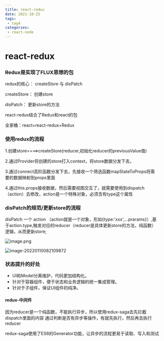 ```yaml
---
title: react-redux
date: 2021-10-25
tags:
 - tag4
categories: 
 - react-node
---
```


# react-redux

### Redux是实现了FLUX思想的包

redux的核心： createStore 与 disPatch

createStore： 创建store

disPatch： 更新store的方法

react-redux结合了Redux和react的包

全家桶：react+react-redux+Redux

### 使用redux的流程

1.创建store====>createStore(reducer,初始化reducer的previousValue值)

2.通过Provider将创建的store打入context，将store数据分发下去，

3.通过connect高阶函数分发下去，先接收一个筛选函数mapStateToProps将需要的数据映射到props里面

4.通过this.props接收数据，然后需要视图交互了，就需要使用到dispatch（action）去修改，action是一个特殊对象，必须含有type这个属性

### disPatch的规范/更新store的流程

 disPatch 一个 action （action就是一个对象，形如{type:'xxx',...prarams}）,基于action.type,触发对应的reducer（reducer是具体更新store的方法，纯函数）逻辑，从而更新store;

![image.png](https://cdn.nlark.com/yuque/0/2020/png/205939/1608495359297-7ed29641-0793-4f74-8490-626ac7779413.png)

![image-20220110082109872](C:\Users\yyh\AppData\Roaming\Typora\typora-user-images\image-20220110082109872.png)


### 状态提升的好处

- UI和Model分离维护，代码更加结构化。
- 针对于容器组件，便于状态和业务逻辑的统一集成管理。
- 针对于子组件，保证UI组件的纯净。



#### redux-中间件

因为reducer是一个纯函数，不能执行异步，所以使用redux-saga去先拦截dispatch里面的内容 通过判断是否有异步等操作，有就先执行，然后再去执行reducer

redux-saga使用了ES6的Generator功能，让异步的流程更易于读取、写入和测试
